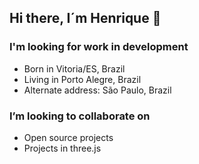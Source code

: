 ## Hi there, I´m Henrique 👋

### I'm looking for work in development
- Born in Vitoria/ES, Brazil
- Living in Porto Alegre, Brazil
- Alternate address: São Paulo, Brazil



### I’m looking to collaborate on
- Open source projects
- Projects in three.js

<!--
### I’m currently learning
- Computer engineering at Fadergs
- PHP, Rails, Ruby, Java, Flutter, React Native, Firebase, Magento and Android Studio 

### My portfolio
:bowtie: [Link](https://hencan.github.io/portfolio/)

### How to reach me
- 🚀 [Site](https://hencan.github.io/portfolio/)
- 💼 [LinkedIn](https://www.linkedin.com/in/hencan/)
- 📸 Instagram (in preparation)

**hencan/hencan** is a ✨ _special_ ✨ repository because its `README.md` (this file) appears on your GitHub profile.

Here are some ideas to get you started:

- 🔭 I’m currently working on ...
- 🌱 I’m currently learning ...
- 👯 I’m looking to collaborate on ...
- 🤔 I’m looking for help with ...
- 💬 Ask me about ...
- 📫 How to reach me: ...
- 😄 Pronouns: ...
- ⚡ Fun fact: ...
-->
